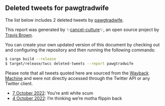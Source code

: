 ## Deleted tweets for pawgtradwife

The list below includes 2 deleted tweets by
[pawgtradwife](https://twitter.com/pawgtradwife).



This report was generated by ✨[cancel-culture](https://github.com/travisbrown/cancel-culture)✨,
an open source project by [Travis Brown](https://twitter.com/travisbrown).

You can create your own updated version of this document by checking out and configuring the
repository and then running the following commands:

```bash
$ cargo build --release
$ target/release/twcc deleted-tweets --report pawgtradwife
```

Please note that all tweets quoted here are sourced from the
[Wayback Machine](https://web.archive.org) and were not directly accessed through the Twitter API or
any Twitter client.

* [ 7 October 2022](https://web.archive.org/web/20221007205748/https://twitter.com/pawgtradwife/status/1578446544453320706): You’re anti white scum <!--1578446544453320706-->
* [ 4 October 2022](https://web.archive.org/web/20221004170356/https://twitter.com/pawgtradwife/status/1577343776728776704): I’m thinking we’re motha flippin back <!--1577343776728776704-->
